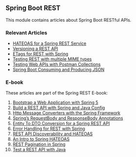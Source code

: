 ## Spring Boot REST

This module contains articles about Spring Boot RESTful APIs.

### Relevant Articles

- [HATEOAS for a Spring REST Service](https://www.baeldung.com/rest-api-discoverability-with-spring)
- [Versioning a REST API](https://www.baeldung.com/rest-versioning)
- [ETags for REST with Spring](https://www.baeldung.com/etags-for-rest-with-spring)
- [Testing REST with multiple MIME types](https://www.baeldung.com/testing-rest-api-with-multiple-media-types)
- [Testing Web APIs with Postman Collections](https://www.baeldung.com/postman-testing-collections)
- [Spring Boot Consuming and Producing JSON](https://www.baeldung.com/spring-boot-json)

### E-book

These articles are part of the Spring REST E-book:

1. [Bootstrap a Web Application with Spring 5](https://www.baeldung.com/bootstraping-a-web-application-with-spring-and-java-based-configuration)
2. [Build a REST API with Spring and Java Config](https://www.baeldung.com/building-a-restful-web-service-with-spring-and-java-based-configuration)
3. [Http Message Converters with the Spring Framework](https://www.baeldung.com/spring-httpmessageconverter-rest)
4. [Spring’s RequestBody and ResponseBody Annotations](https://www.baeldung.com/spring-request-response-body)
5. [Entity To DTO Conversion for a Spring REST API](https://www.baeldung.com/entity-to-and-from-dto-for-a-java-spring-application)
6. [Error Handling for REST with Spring](https://www.baeldung.com/exception-handling-for-rest-with-spring)
7. [REST API Discoverability and HATEOAS](https://www.baeldung.com/restful-web-service-discoverability)
8. [An Intro to Spring HATEOAS](https://www.baeldung.com/spring-hateoas-tutorial)
9. [REST Pagination in Spring](https://www.baeldung.com/rest-api-pagination-in-spring)
10. [Test a REST API with Java](https://www.baeldung.com/integration-testing-a-rest-api)

